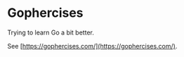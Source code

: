 # Gophercises

Trying to learn Go a bit better.

See [https://gophercises.com/](https://gophercises.com/).
